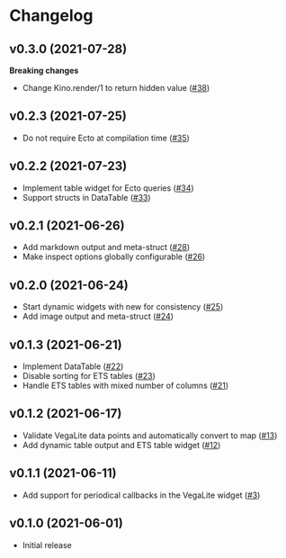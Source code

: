 # Changelog

## v0.3.0 (2021-07-28)

  **Breaking changes**

  * Change Kino.render/1 to return hidden value ([#38](https://github.com/livebook-dev/kino/issues/38))

## v0.2.3 (2021-07-25)

  * Do not require Ecto at compilation time ([#35](https://github.com/livebook-dev/kino/issues/35))

## v0.2.2 (2021-07-23)

  * Implement table widget for Ecto queries ([#34](https://github.com/elixir-nx/kino/pull/34))
  * Support structs in DataTable ([#33](https://github.com/elixir-nx/kino/pull/33))

## v0.2.1 (2021-06-26)

  * Add markdown output and meta-struct ([#28](https://github.com/elixir-nx/kino/pull/28))
  * Make inspect options globally configurable ([#26](https://github.com/elixir-nx/kino/pull/26))

## v0.2.0 (2021-06-24)

  * Start dynamic widgets with new for consistency ([#25](https://github.com/elixir-nx/kino/pull/25))
  * Add image output and meta-struct ([#24](https://github.com/elixir-nx/kino/pull/24))

## v0.1.3 (2021-06-21)

  * Implement DataTable ([#22](https://github.com/elixir-nx/kino/pull/22))
  * Disable sorting for ETS tables ([#23](https://github.com/elixir-nx/kino/pull/23))
  * Handle ETS tables with mixed number of columns ([#21](https://github.com/elixir-nx/kino/pull/21))

## v0.1.2 (2021-06-17)

  * Validate VegaLite data points and automatically convert to map ([#13](https://github.com/elixir-nx/kino/pull/13))
  * Add dynamic table output and ETS table widget ([#12](https://github.com/elixir-nx/kino/pull/12))

## v0.1.1 (2021-06-11)

  * Add support for periodical callbacks in the VegaLite widget ([#3](https://github.com/elixir-nx/kino/pull/3))

## v0.1.0 (2021-06-01)

  * Initial release
